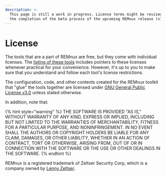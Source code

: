 ```yaml
---
description: >-
  This page is still a work in progress. License terms might be revised before
  the completion of the beta process of the upcoming REMnux release (v7).
---
```


# License

The tools that are a part of REMnux are free, but they come with individual licenses. The [listing of these tools](../discover-the-tools/details-coming-soon.md) includes pointers to these licenses whenever practical for your convenience. However, it's up to you to make sure that you understand and follow each tool's license restrictions.

The configuration, code, and other contents created for the REMnux toolkit that "glue" the tools together are licensed under [GNU General Public License v3.0](https://www.gnu.org/licenses/gpl-3.0.en.html) unless stated otherwise.

In addition, note that:

{% hint style="warning" %}
THE SOFTWARE IS PROVIDED "AS IS," WITHOUT WARRANTY OF ANY KIND, EXPRESS OR IMPLIED, INCLUDING BUT NOT LIMITED TO THE WARRANTIES OF MERCHANTABILITY, FITNESS FOR A PARTICULAR PURPOSE, AND NONINFRINGEMENT. IN NO EVENT SHALL THE AUTHORS OR COPYRIGHT HOLDERS BE LIABLE FOR ANY CLAIM, DAMAGES, OR OTHER LIABILITY, WHETHER IN AN ACTION OF CONTRACT, TORT OR OTHERWISE, ARISING FROM, OUT OF OR IN CONNECTION WITH THE SOFTWARE OR THE USE OR OTHER DEALINGS IN THE SOFTWARE.
{% endhint %}

REMnux is a registered trademark of Zeltser Security Corp, which is a company owned by [Lenny Zeltser](https://zeltser.com/).



